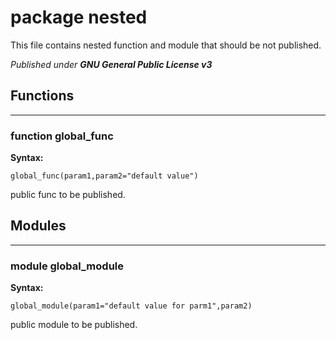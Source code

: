 # package nested

This file contains nested function and module that should be not published.


*Published under __GNU General Public License v3__*

## Functions

---

### function global_func

__Syntax:__

```text
global_func(param1,param2="default value")
```

public func to be published.


## Modules

---

### module global_module

__Syntax:__

    global_module(param1="default value for parm1",param2)

public module to be published.


